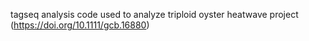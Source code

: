 tagseq analysis code used to analyze triploid oyster heatwave project (https://doi.org/10.1111/gcb.16880)

